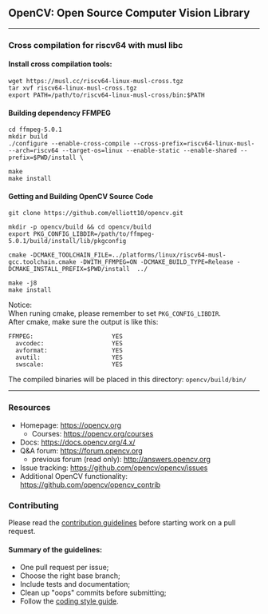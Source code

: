 ## OpenCV: Open Source Computer Vision Library
---
### Cross compilation for riscv64 with musl libc
#### Install cross compilation tools:
```
wget https://musl.cc/riscv64-linux-musl-cross.tgz
tar xvf riscv64-linux-musl-cross.tgz
export PATH=/path/to/riscv64-linux-musl-cross/bin:$PATH
```

#### Building dependency FFMPEG
```
cd ffmpeg-5.0.1
mkdir build
./configure --enable-cross-compile --cross-prefix=riscv64-linux-musl- --arch=riscv64 --target-os=linux --enable-static --enable-shared --prefix=$PWD/install \

make
make install
```


#### Getting and Building OpenCV Source Code

```
git clone https://github.com/elliott10/opencv.git

mkdir -p opencv/build && cd opencv/build
export PKG_CONFIG_LIBDIR=/path/to/ffmpeg-5.0.1/build/install/lib/pkgconfig

cmake -DCMAKE_TOOLCHAIN_FILE=../platforms/linux/riscv64-musl-gcc.toolchain.cmake -DWITH_FFMPEG=ON -DCMAKE_BUILD_TYPE=Release -DCMAKE_INSTALL_PREFIX=$PWD/install  ../

make -j8
make install
```
Notice:
<br> When runing cmake, please remember to set `PKG_CONFIG_LIBDIR`.
<br> After cmake, make sure the output is like this:
```
FFMPEG:                      YES
  avcodec:                   YES
  avformat:                  YES
  avutil:                    YES
  swscale:                   YES
```
The compiled binaries will be placed in this directory: `opencv/build/bin/`

---
### Resources

* Homepage: <https://opencv.org>
  * Courses: <https://opencv.org/courses>
* Docs: <https://docs.opencv.org/4.x/>
* Q&A forum: <https://forum.opencv.org>
  * previous forum (read only): <http://answers.opencv.org>
* Issue tracking: <https://github.com/opencv/opencv/issues>
* Additional OpenCV functionality: <https://github.com/opencv/opencv_contrib> 


### Contributing

Please read the [contribution guidelines](https://github.com/opencv/opencv/wiki/How_to_contribute) before starting work on a pull request.

#### Summary of the guidelines:

* One pull request per issue;
* Choose the right base branch;
* Include tests and documentation;
* Clean up "oops" commits before submitting;
* Follow the [coding style guide](https://github.com/opencv/opencv/wiki/Coding_Style_Guide).
